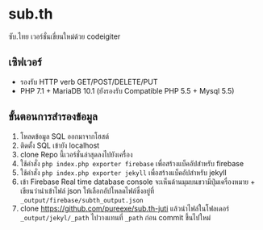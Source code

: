 # sub.th
ซับ.ไทย เวอร์ชั่นเขี่ยนใหม่ด้วย codeigiter

## เซิฟเวอร์
- รองรับ HTTP verb GET/POST/DELETE/PUT
- PHP 7.1 + MariaDB 10.1 (ยังรองรับ Compatible PHP 5.5 + Mysql 5.5)

## ขั้นตอนการสำรองข้อมูล
1. โหลดข้อมูล SQL ออกมาจากโฮสต์
2. ติดตั้ง SQL เข้ายัง localhost
3. clone Repo นี้เวอร์ชั่นล่าสุดลงไปยังเครื่อง
4. ใช้คำสั่ง `php index.php exporter firebase` เพื่อสร้างแบ็คอัปสำหรับ firebase
5. ใช้คำสั่ง `php index.php exporter jekyll` เพื่อสร้างแบ็คอัปสำหรับ jekyll
6. เข้า Firebase Real time database console จะเห็นด้านมุมบนขวามีปุ่มเครื่องหมาย + เขียนว่านำเข้าไฟล์ json ให้เลือกอัปโหลดไฟล์ซึ่งอยู่ที่ `_output/firebase/subth_output.json`
7. clone https://github.com/pureexe/sub.th-juti แล้วนำไฟล์ในโฟลเดอร์ `_output/jekyl/_path` ไปวางแทนที่ `_path` ก่อน commit ขึ้นไปใหม่
